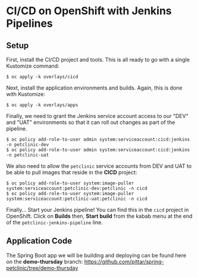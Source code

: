 # CI/CD on OpenShift with Jenkins Pipelines

## Setup

First, install the CI/CD project and tools.  This is all ready to go with a single Kustomize command:
```
$ oc apply -k overlays/cicd
```

Next, install the application environments and builds.  Again, this is done with Kustomize:
```
$ oc apply -k overlays/apps
```

Finally, we need to grant the Jenkins service account access to our "DEV" and "UAT" environments so that it can roll out changes as part of the pipeline.

```
$ oc policy add-role-to-user admin system:serviceaccount:cicd:jenkins -n petclinic-dev
$ oc policy add-role-to-user admin system:serviceaccount:cicd:jenkins -n petclinic-uat
```

We also need to allow the `petclinic` service accounts from DEV and UAT to be able to pull images that reside in the **CICD** project:
```
$ oc policy add-role-to-user system:image-puller system:serviceaccount:petclinic-dev:petclinic -n cicd
$ oc policy add-role-to-user system:image-puller system:serviceaccount:petclinic-uat:petclinic -n cicd
```

Finally... Start your Jenkins pipeline!  You can find this in the `cicd` project in OpenShift.  Click on **Builds** then, **Start build** from the kabab menu at the end of the `petclinic-jenkins-pipeline` line.

## Application Code

The Spring Boot app we will be building and deploying can be found here on the **demo-thursday** branch:
https://github.com/pittar/spring-petclinic/tree/demo-thursday
